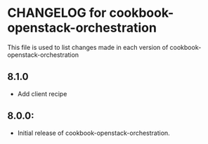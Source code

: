 # CHANGELOG for cookbook-openstack-orchestration

This file is used to list changes made in each version of cookbook-openstack-orchestration

## 8.1.0
* Add client recipe

## 8.0.0:
* Initial release of cookbook-openstack-orchestration.
